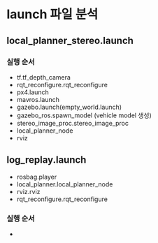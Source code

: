 # launch 파일 분석
## local_planner_stereo.launch
### 실행 순서
 * tf.tf_depth_camera
 * rqt_reconfigure.rqt_reconfigure
 * px4.launch
 * mavros.launch
 * gazebo.launch(empty_world.launch)
 * gazebo_ros.spawn_model (vehicle model 생성)
 * stereo_image_proc.stereo_image_proc
 * local_planner_node
 * rviz

## log_replay.launch
 * rosbag.player
 * local_planner.local_planner_node
 * rviz.rviz
 * rqt_reconfigure.rqt_reconfigure
### 실행 순서
 *  